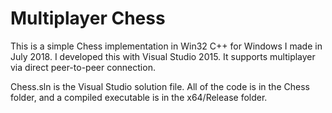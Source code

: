 # Multiplayer Chess

This is a simple Chess implementation in Win32 C++ for Windows I made in July 2018. I developed this with Visual Studio 2015. It supports multiplayer via direct peer-to-peer connection.

Chess.sln is the Visual Studio solution file. All of the code is in the Chess folder, and a compiled executable is in the x64/Release folder.
